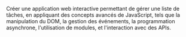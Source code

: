 Créer une application web interactive permettant de gérer une liste de tâches, en appliquant des concepts avancés de JavaScript, tels que la manipulation du DOM, la gestion des événements, la programmation asynchrone, l'utilisation de modules, et l'interaction avec des APIs.
